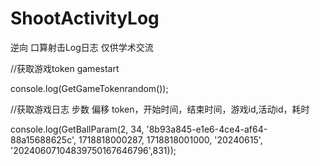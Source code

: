 # ShootActivityLog
逆向 口算射击Log日志 仅供学术交流

//获取游戏token gamestart

console.log(GetGameTokenrandom());

//获取游戏日志 步数 偏移 token，开始时间，结束时间，游戏id,活动id，耗时

console.log(GetBallParam(2, 34, '8b93a845-e1e6-4ce4-af64-88a15688625c', 1718818000287, 1718818001000, '20240615', '20240607104839750167646796',831));
